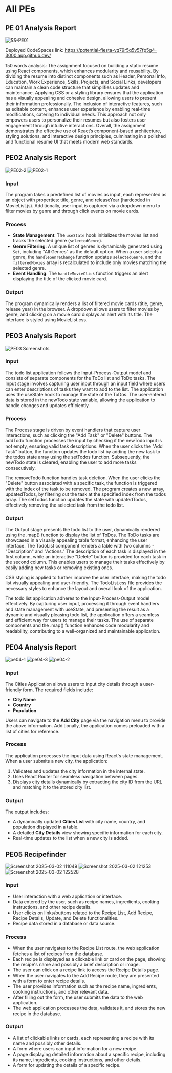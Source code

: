 # All PEs
## PE 01 Analysis Report

![SS-PE01](https://github.com/user-attachments/assets/554b61d9-e7d4-4a11-91b7-ed773715b69c)

Deployed CodeSpaces link: https://potential-fiesta-vq79r5q5v57fp5g4-3000.app.github.dev/

150 words analysis: The assignment focused on building a static resume using React components, which enhances modularity and reusability. By dividing the resume into distinct components such as Header, Personal Info, Education, Work Experience, Skills, Projects, and Social Links, developers can maintain a clean code structure that simplifies updates and maintenance. Applying CSS or a styling library ensures that the application has a visually appealing and cohesive design, allowing users to present their information professionally. The inclusion of interactive features, such as editable content, enhances user experience by enabling real-time modifications, catering to individual needs. This approach not only empowers users to personalize their resumes but also fosters user engagement through intuitive interactions. Overall, the assignment demonstrates the effective use of React’s component-based architecture, styling solutions, and interactive design principles, culminating in a polished and functional resume UI that meets modern web standards.

## PE02 Analysis Report

![PE02-2](https://github.com/user-attachments/assets/8c0a0d95-515d-469a-a619-2b292879f2f2)
![PE02-1](https://github.com/user-attachments/assets/b11daf80-726b-48b4-8760-7987323a2825)


### Input
The program takes a predefined list of movies as input, each represented as an object with properties: title, genre, and releaseYear (hardcoded in MovieList.js). Additionally, user input is captured via a dropdown menu to filter movies by genre and through click events on movie cards.

### Process
- **State Management**: The `useState` hook initializes the movies list and tracks the selected genre (`selectedGenre`).
- **Genre Filtering**: A unique list of genres is dynamically generated using `Set`, including "All Genres" as the default option. When a user selects a genre, the `handleGenreChange` function updates `selectedGenre`, and the `filteredMovies` array is recalculated to include only movies matching the selected genre.
- **Event Handling**: The `handleMovieClick` function triggers an alert displaying the title of the clicked movie card.

### Output
The program dynamically renders a list of filtered movie cards (title, genre, release year) in the browser. A dropdown allows users to filter movies by genre, and clicking on a movie card displays an alert with its title. The interface is styled using MovieList.css.

## PE03 Analysis Report
![PE03 Screenshots](https://github.com/user-attachments/assets/32fe0925-a53d-4810-8d75-b30f5cea7e70)

### Input
The todo list application follows the Input-Process-Output model and consists of separate components for the ToDo list and ToDo tasks. The Input stage involves capturing user input through an input field where users can enter descriptions of tasks they want to add to the list. The application uses the useState hook to manage the state of the ToDos. The user-entered data is stored in the newTodo state variable, allowing the application to handle changes and updates efficiently.

### Process
The Process stage is driven by event handlers that capture user interactions, such as clicking the "Add Task" or "Delete" buttons. The addTodo function processes the input by checking if the newTodo input is not empty, ensuring valid task descriptions. When the user clicks the "Add Task" button, the function updates the todo list by adding the new task to the todos state array using the setTodos function. Subsequently, the newTodo state is cleared, enabling the user to add more tasks consecutively.

The removeTodo function handles task deletion. When the user clicks the "Delete" button associated with a specific task, the function is triggered with the index of the task to be removed. The program creates a new array, updatedTodos, by filtering out the task at the specified index from the todos array. The setTodos function updates the state with updatedTodos, effectively removing the selected task from the todo list.

### Output
The Output stage presents the todo list to the user, dynamically rendered using the .map() function to display the list of ToDos. The ToDo tasks are showcased in a visually appealing table format, enhancing the user interface. The TodoList component renders a table with two columns - "Description" and "Actions." The description of each task is displayed in the first column, while an interactive "Delete" button is provided for each task in the second column. This enables users to manage their tasks effectively by easily adding new tasks or removing existing ones.

CSS styling is applied to further improve the user interface, making the todo list visually appealing and user-friendly. The TodoList.css file provides the necessary styles to enhance the layout and overall look of the application.

The todo list application adheres to the Input-Process-Output model effectively. By capturing user input, processing it through event handlers and state management with useState, and presenting the result as a dynamic and visually pleasing todo list, the application offers a seamless and efficient way for users to manage their tasks. The use of separate components and the .map() function enhances code modularity and readability, contributing to a well-organized and maintainable application.



## PE04 Analysis Report
![pe04-1](https://github.com/user-attachments/assets/3c0191a5-be90-461f-8c5d-3f63f9fbb9e2)
![pe04-3](https://github.com/user-attachments/assets/c3afa8db-266d-4264-8b40-7dd67482d139)
![pe04-2](https://github.com/user-attachments/assets/5c82262b-fe10-406d-927a-864d1c51131b)

### Input
The Cities Application allows users to input city details through a user-friendly form. The required fields include:
- **City Name**
- **Country**
- **Population**

Users can navigate to the **Add City** page via the navigation menu to provide the above information. Additionally, the application comes preloaded with a list of cities for reference.

### Process
The application processes the input data using React's state management. When a user submits a new city, the application:
1. Validates and updates the city information in the internal state.
2. Uses React Router for seamless navigation between pages.
3. Displays city details dynamically by extracting the city ID from the URL and matching it to the stored city list.

### Output
The output includes:
- A dynamically updated **Cities List** with city name, country, and population displayed in a table.
- A detailed **City Details** view showing specific information for each city.
- Real-time updates to the list when a new city is added.


## PE05 Recipefinder
![Screenshot 2025-03-02 111049](https://github.com/user-attachments/assets/f89e6804-5c26-4d2f-9e92-0e93c16c8a23)
![Screenshot 2025-03-02 121253](https://github.com/user-attachments/assets/8df122d2-b225-48f9-9c3b-8b69ab4b21ce)
![Screenshot 2025-03-02 122528](https://github.com/user-attachments/assets/ab1bae49-86fc-477f-bb69-119dbd013a8c)


### Input
- User interaction with a web application or interface.
- Data entered by the user, such as recipe names, ingredients, cooking instructions, and other recipe details.
- User clicks on links/buttons related to the Recipe List, Add Recipe, Recipe Details, Update, and Delete functionalities.
- Recipe data stored in a database or data source.
### Process
- When the user navigates to the Recipe List route, the web application fetches a list of recipes from the database.
- Each recipe is displayed as a clickable link or card on the page, showing the recipe's name and possibly a brief description or image.
- The user can click on a recipe link to access the Recipe Details page.
- When the user navigates to the Add Recipe route, they are presented with a form to enter recipe details.
- The user provides information such as the recipe name, ingredients, cooking instructions, and other relevant data.
- After filling out the form, the user submits the data to the web application.
- The web application processes the data, validates it, and stores the new recipe in the database.
### Output
- A list of clickable links or cards, each representing a recipe with its name and possibly other details.
- A form where users can input information for a new recipe.
- A page displaying detailed information about a specific recipe, including its name, ingredients, cooking instructions, and other details.
- A form for updating the details of a specific recipe.

